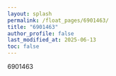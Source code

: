 ```yaml
---
layout: splash
permalink: /float_pages/6901463/
title: "6901463"
author_profile: false
last_modified_at: 2025-06-13
toc: false
---
```

 
6901463
